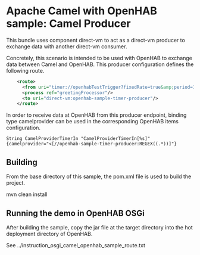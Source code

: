 Apache Camel with OpenHAB sample: Camel Producer
=================================================

This bundle uses component direct-vm to act as a direct-vm producer
to exchange data with another direct-vm consumer.

Concretely, this scenario is intended to be used with OpenHAB
to exchange data between Camel and OpenHAB.
This producer configuration defines the following route.

```xml
    <route>
      <from uri="timer://openhabTestTrigger?fixedRate=true&amp;period=10000" />
      <process ref="greetingProcessor"/>
      <to uri="direct-vm:openhab-sample-timer-producer"/>
    </route>
```
In order to receive data at OpenHAB from this producer endpoint,
binding type camelprovider can be used in the corresponding
OpenHAB items configuration.

```
String CamelProviderTimerIn "CamelProviderTimerIn[%s]" {camelprovider="<[//openhab-sample-timer-producer:REGEX((.*))]"}
```
Building
--------
From the base directory of this sample, the pom.xml file
is used to build the project.

  mvn clean install
  
Running the demo in OpenHAB OSGi
------------------------
After building the sample, copy the jar file at the target
directory into the hot deployment directory of OpenHAB.

See
../instruction_osgi_camel_openhab_sample_route.txt

